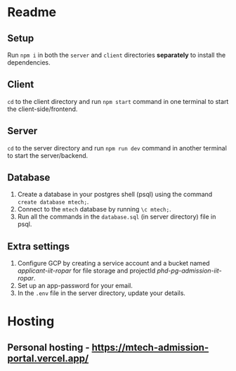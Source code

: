 # Readme

## Setup

Run `npm i` in both the `server` and `client` directories **separately** to install the dependencies.

## Client

`cd` to the client directory and run `npm start` command in one terminal to start the client-side/frontend.

## Server

`cd` to the server directory and run `npm run dev` command in another terminal to start the server/backend.

## Database

1. Create a database in your postgres shell (psql) using the command `create database mtech;`.
2. Connect to the `mtech` database by running `\c mtech;`.
3. Run all the commands in the `database.sql` (in server directory) file in psql.

## Extra settings

1. Configure GCP by creating a service account and a bucket named _applicant-iit-ropar_ for file storage and projectId _phd-pg-admission-iit-ropar_.
2. Set up an app-password for your email.
3. In the `.env` file in the server directory, update your details.


# Hosting
## Personal hosting - https://mtech-admission-portal.vercel.app/
